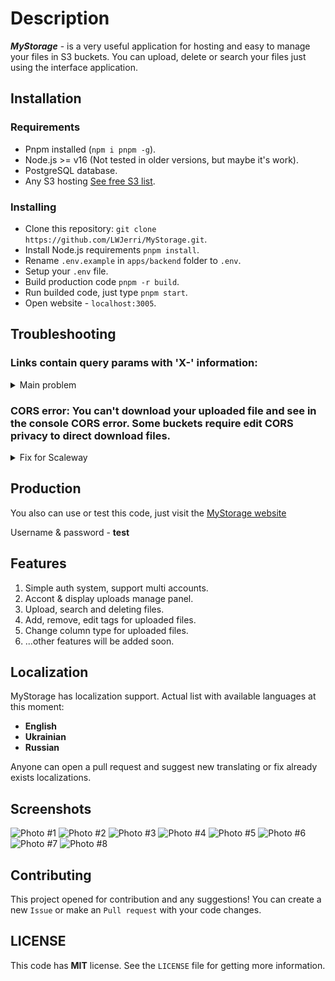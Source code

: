 # Description

**_MyStorage_** - is a very useful application for hosting and easy to manage your files in S3 buckets. You can upload, delete or search your files just using the interface application.

## Installation

### Requirements

- Pnpm installed (`npm i pnpm -g`).
- Node.js >= v16 (Not tested in older versions, but maybe it's work).
- PostgreSQL database.
- Any S3 hosting [See free S3 list](https://free-for.dev/#/?id=iaas).

### Installing

- Clone this repository: `git clone https://github.com/LWJerri/MyStorage.git`.
- Install Node.js requirements `pnpm install`.
- Rename `.env.example` in `apps/backend` folder to `.env`.
- Setup your `.env` file.
- Build production code `pnpm -r build`.
- Run builded code, just type `pnpm start`.
- Open website - `localhost:3005`.

## Troubleshooting

### **Links contain query params with 'X-' information:**

<details>
<summary>Main problem</summary>
Some object storages support only temp links and don't provide a live link to files. I faced this problem when trying to connect StorJ storage and resolved this problem by just writing the file id to Redis and regenerating it when key time expires.

Unfortunate, it's terrible, I removed this feature with Redis and recommend you choose another object storage service.

</details>

### **CORS error:** You can't download your uploaded file and see in the console CORS error. Some buckets require edit CORS privacy to direct download files.

<details>
<summary>Fix for Scaleway</summary>
Setup AWS CLI & cors.json:

1. Create `cors.json` file with CORS rules on desktop.

2. Install AWS CLI <a href="https://docs.aws.amazon.com/cli/latest/userguide/getting-started-install.html">click</a>.

3. Setup your AWS-CLI: `aws configure`.

4. Apply `cors.json` to your S3 bucket `aws s3api put-bucket-cors --bucket=BUCKETNAME --cors-configuration=file://cors.json --endpoint-url=S3_BUCKET_URL`

`CORS JSON`

```json
{
  "CORSRules": [
    {
      "AllowedHeaders": ["*"],
      "AllowedMethods": ["GET", "HEAD", "POST", "PUT", "DELETE"],
      "AllowedOrigins": ["*"],
      "ExposeHeaders": ["Etag"],
      "MaxAgeSeconds": 3000
    }
  ]
}
```

</details>

## Production

You also can use or test this code, just visit the [MyStorage website](https://storage.lwjerri.ml/)

Username & password - **test**

## Features

1. Simple auth system, support multi accounts.
2. Accont & display uploads manage panel.
3. Upload, search and deleting files.
4. Add, remove, edit tags for uploaded files.
5. Change column type for uploaded files.
6. ...other features will be added soon.

## Localization

MyStorage has localization support. Actual list with available languages at this moment:

- **English**
- **Ukrainian**
- **Russian**

Anyone can open a pull request and suggest new translating or fix already exists localizations.

## Screenshots

![Photo #1](https://i.imgur.com/dtmQFqL.png)
![Photo #2](https://i.imgur.com/qn4nRio.png)
![Photo #3](https://i.imgur.com/mYZELG9.png)
![Photo #4](https://i.imgur.com/Mldqe7i.png)
![Photo #5](https://i.imgur.com/ZNlKg6E.png)
![Photo #6](https://i.imgur.com/oIbnjgS.png)
![Photo #7](https://i.imgur.com/48WFiD5.png)
![Photo #8](https://i.imgur.com/QrKsxhz.png)

## Contributing

This project opened for contribution and any suggestions! You can create a new `Issue` or make an `Pull request` with your code changes.

## LICENSE

This code has **MIT** license. See the `LICENSE` file for getting more information.
